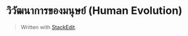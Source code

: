 วิวัฒนาการของมนุษย์ (Human Evolution)
===



> Written with [StackEdit](https://ngthai.com/science/24384/human-evolution/).
<!--stackedit_data:
eyJoaXN0b3J5IjpbMjAyMTg1NDcyNl19
-->
